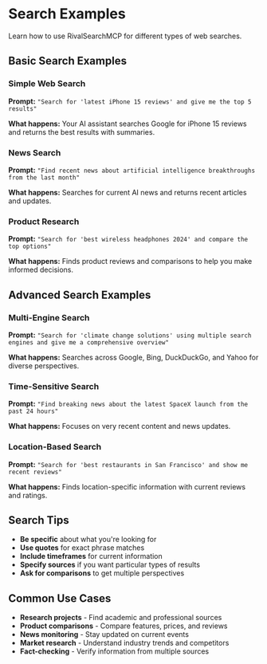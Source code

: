 # Search Examples

Learn how to use RivalSearchMCP for different types of web searches.

## Basic Search Examples

### Simple Web Search
**Prompt:** `"Search for 'latest iPhone 15 reviews' and give me the top 5 results"`

**What happens:** Your AI assistant searches Google for iPhone 15 reviews and returns the best results with summaries.

### News Search
**Prompt:** `"Find recent news about artificial intelligence breakthroughs from the last month"`

**What happens:** Searches for current AI news and returns recent articles and updates.

### Product Research
**Prompt:** `"Search for 'best wireless headphones 2024' and compare the top options"`

**What happens:** Finds product reviews and comparisons to help you make informed decisions.

## Advanced Search Examples

### Multi-Engine Search
**Prompt:** `"Search for 'climate change solutions' using multiple search engines and give me a comprehensive overview"`

**What happens:** Searches across Google, Bing, DuckDuckGo, and Yahoo for diverse perspectives.

### Time-Sensitive Search
**Prompt:** `"Find breaking news about the latest SpaceX launch from the past 24 hours"`

**What happens:** Focuses on very recent content and news updates.

### Location-Based Search
**Prompt:** `"Search for 'best restaurants in San Francisco' and show me recent reviews"`

**What happens:** Finds location-specific information with current reviews and ratings.

## Search Tips

- **Be specific** about what you're looking for
- **Use quotes** for exact phrase matches
- **Include timeframes** for current information
- **Specify sources** if you want particular types of results
- **Ask for comparisons** to get multiple perspectives

## Common Use Cases

- **Research projects** - Find academic and professional sources
- **Product comparisons** - Compare features, prices, and reviews
- **News monitoring** - Stay updated on current events
- **Market research** - Understand industry trends and competitors
- **Fact-checking** - Verify information from multiple sources
